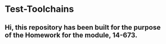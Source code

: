 # Test-Toolchains
## Hi, this repository has been built for the purpose of the Homework for the module, 14-673.
